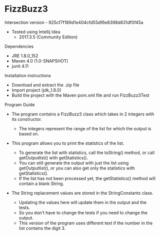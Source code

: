 # FizzBuzz3

Intersection version - 925cf7f189d1e404cfd55df6e8398d831df0f45a

- Tested using Intellij Idea
	- 2017.3.5 (Community Edition)

Dependencies
- JRE 1.8.0_152
- Maven 4.0 (1.0-SNAPSHOT)
- junit 4.11

Installation instructions
- Download and extract the .zip file
- Import project (jdk_1.8.0)
- Build the project with the Maven pom.xml file and run FizzBuzz3Test

Program Guide
- The program contains a FizzBuzz3 class which takes in 2 integers with its constructor.  
	- The integers represent the range of the list for which the output is based on.
	
- This program allows you to print the statistics of the list.  
	- To generate the list with statistics, call the toString() method, or call getOutputlist() with getStatistics().  
	- You can still generate the output with just the list using getOutputlist(), or you can also get only the statistics with getStatistics().  
	- If the list has not been processed yet, the getStatistics() method will contain a blank String.
	
- The String replacement values are stored in the StringConstants class.  
	- Updating the values here will update them in the output and the tests.  
	- So you don't have to change the tests if you need to change the output.  
	- This version of the program uses different text if the number in the list contains the digit 3.
